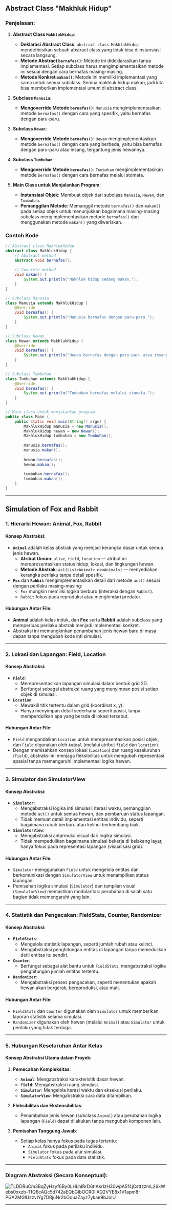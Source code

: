 Abstract Class "Makhluk Hidup"
---

### Penjelasan:

1. **Abstract Class `MakhlukHidup`**:
    - **Deklarasi Abstract Class**: `abstract class MakhlukHidup` mendefinisikan sebuah abstract class yang tidak bisa diinstansiasi secara langsung.
    - **Metode Abstract `bernafas()`**: Metode ini dideklarasikan tanpa implementasi. Setiap subclass harus mengimplementasikan metode ini sesuai dengan cara bernafas masing-masing.
    - **Metode Konkret `makan()`**: Metode ini memiliki implementasi yang sama untuk semua subclass. Semua makhluk hidup makan, jadi kita bisa memberikan implementasi umum di abstract class.

2. **Subclass `Manusia`**:
    - **Mengoverride Metode `bernafas()`**: `Manusia` mengimplementasikan metode `bernafas()` dengan cara yang spesifik, yaitu bernafas dengan paru-paru.

3. **Subclass `Hewan`**:
    - **Mengoverride Metode `bernafas()`**: `Hewan` mengimplementasikan metode `bernafas()` dengan cara yang berbeda, yaitu bisa bernafas dengan paru-paru atau insang, tergantung jenis hewannya.

4. **Subclass `Tumbuhan`**:
    - **Mengoverride Metode `bernafas()`**: `Tumbuhan` mengimplementasikan metode `bernafas()` dengan cara bernafas melalui stomata.

5. **Main Class untuk Menjalankan Program**:
    - **Instansiasi Objek**: Membuat objek dari subclass `Manusia`, `Hewan`, dan `Tumbuhan`.
    - **Pemanggilan Metode**: Memanggil metode `bernafas()` dan `makan()` pada setiap objek untuk menunjukkan bagaimana masing-masing subclass mengimplementasikan metode `bernafas()` dan menggunakan metode `makan()` yang diwariskan.

### Contoh Kode

```java
// Abstract class MakhlukHidup
abstract class MakhlukHidup {
    // Abstract method
    abstract void bernafas();
    
    // Concrete method
    void makan() {
        System.out.println("Makhluk hidup sedang makan.");
    }
}

// Subclass Manusia
class Manusia extends MakhlukHidup {
    @Override
    void bernafas() {
        System.out.println("Manusia bernafas dengan paru-paru.");
    }
}

// Subclass Hewan
class Hewan extends MakhlukHidup {
    @Override
    void bernafas() {
        System.out.println("Hewan bernafas dengan paru-paru atau insang.");
    }
}

// Subclass Tumbuhan
class Tumbuhan extends MakhlukHidup {
    @Override
    void bernafas() {
        System.out.println("Tumbuhan bernafas melalui stomata.");
    }
}

// Main class untuk menjalankan program
public class Main {
    public static void main(String[] args) {
        MakhlukHidup manusia = new Manusia();
        MakhlukHidup hewan = new Hewan();
        MakhlukHidup tumbuhan = new Tumbuhan();
        
        manusia.bernafas();
        manusia.makan();
        
        hewan.bernafas();
        hewan.makan();
        
        tumbuhan.bernafas();
        tumbuhan.makan();
    }
}
```
---


Simulation of Fox and Rabbit
---

### **1. Hierarki Hewan: Animal, Fox, Rabbit**
#### **Konsep Abstraksi**:
- **`Animal`** adalah kelas abstrak yang menjadi kerangka dasar untuk semua jenis hewan.
  - **Atribut Umum**: `alive`, `field`, `location` — atribut ini merepresentasikan status hidup, lokasi, dan lingkungan hewan.
  - **Metode Abstrak**: `act(List<Animal> newAnimals)` — menyediakan kerangka perilaku tanpa detail spesifik.
- **`Fox`** dan **`Rabbit`** mengimplementasikan detail dari metode `act()` sesuai dengan perilaku masing-masing:
  - `Fox` mungkin memiliki logika berburu (interaksi dengan `Rabbit`).
  - `Rabbit` fokus pada reproduksi atau menghindari predator.

#### **Hubungan Antar File**:
- **Animal** adalah kelas induk, dan **Fox** serta **Rabbit** adalah subclass yang memperluas perilaku abstrak menjadi implementasi konkret.
- Abstraksi ini memungkinkan penambahan jenis hewan baru di masa depan tanpa mengubah kode inti simulasi.

---

### **2. Lokasi dan Lapangan: Field, Location**
#### **Konsep Abstraksi**:
- **`Field`**:
  - Merepresentasikan lapangan simulasi dalam bentuk grid 2D.
  - Berfungsi sebagai abstraksi ruang yang menyimpan posisi setiap objek di simulasi.
- **`Location`**:
  - Mewakili titik tertentu dalam grid (koordinat x, y).
  - Hanya menyimpan detail sederhana seperti posisi, tanpa memperdulikan apa yang berada di lokasi tersebut.

#### **Hubungan Antar File**:
- `Field` mengandalkan `Location` untuk merepresentasikan posisi objek, dan `Field` digunakan oleh `Animal` (melalui atribut `field` dan `location`).
- Dengan memisahkan konsep lokasi (`Location`) dan ruang keseluruhan (`Field`), abstraksi ini menjaga fleksibilitas untuk mengubah representasi spasial tanpa memengaruhi implementasi logika hewan.

---

### **3. Simulator dan SimulatorView**
#### **Konsep Abstraksi**:
- **`Simulator`**:
  - Mengabstraksi logika inti simulasi: iterasi waktu, pemanggilan metode `act()` untuk semua hewan, dan pembaruan status lapangan.
  - Tidak memuat detail implementasi entitas individu, seperti bagaimana rubah berburu atau kelinci berkembang biak.
- **`SimulatorView`**:
  - Mengabstraksi antarmuka visual dari logika simulasi.
  - Tidak mempedulikan bagaimana simulasi bekerja di belakang layar, hanya fokus pada representasi lapangan (visualisasi grid).

#### **Hubungan Antar File**:
- `Simulator` menggunakan `Field` untuk mengelola entitas dan berkomunikasi dengan `SimulatorView` untuk menampilkan status lapangan.
- Pemisahan logika simulasi (`Simulator`) dan tampilan visual (`SimulatorView`) memastikan modularitas: perubahan di salah satu bagian tidak memengaruhi yang lain.

---

### **4. Statistik dan Pengacakan: FieldStats, Counter, Randomizer**
#### **Konsep Abstraksi**:
- **`FieldStats`**:
  - Mengelola statistik lapangan, seperti jumlah rubah atau kelinci.
  - Mengabstraksi penghitungan entitas di lapangan tanpa memedulikan detil entitas itu sendiri.
- **`Counter`**:
  - Berfungsi sebagai alat bantu untuk `FieldStats`, mengabstraksi logika penghitungan jumlah entitas tertentu.
- **`Randomizer`**:
  - Mengabstraksi proses pengacakan, seperti menentukan apakah hewan akan bergerak, bereproduksi, atau mati.

#### **Hubungan Antar File**:
- `FieldStats` dan `Counter` digunakan oleh `Simulator` untuk memberikan laporan statistik selama simulasi.
- `Randomizer` digunakan oleh hewan (melalui `Animal`) atau `Simulator` untuk perilaku yang tidak terduga.

---

### **5. Hubungan Keseluruhan Antar Kelas**
#### **Konsep Abstraksi Utama dalam Proyek**:
1. **Pemecahan Kompleksitas**:
   - **`Animal`**: Mengabstraksi karakteristik dasar hewan.
   - **`Field`**: Mengabstraksi ruang simulasi.
   - **`Simulator`**: Mengelola iterasi waktu dan eksekusi perilaku.
   - **`SimulatorView`**: Mengabstraksi cara data ditampilkan.

2. **Fleksibilitas dan Ekstensibilitas**:
   - Penambahan jenis hewan (subclass `Animal`) atau perubahan logika lapangan (`Field`) dapat dilakukan tanpa mengubah komponen lain.

3. **Pemisahan Tanggung Jawab**:
   - Setiap kelas hanya fokus pada tugas tertentu:
     - `Animal` fokus pada perilaku individu.
     - `Simulator` fokus pada alur simulasi.
     - `FieldStats` fokus pada data statistik.

---

### **Diagram Abstraksi (Secara Konseptual)**:


![TLDDRuCm3BqZyHzyf6By0LHLhIRrD6tIAkrIzH30wpA5f4jCsttzzmL26kWebs0xxzb-TfQ6cAQc5d742aEQbGIbOCR0IlAQ2VYE8x1V1apm8-PGA2MGIUzzvIYg7DRjuNr2bOouaZayz7ykae9bJoIU](https://github.com/user-attachments/assets/0e320d0c-9a30-44ea-ab9b-a335df3ed60e)


---
